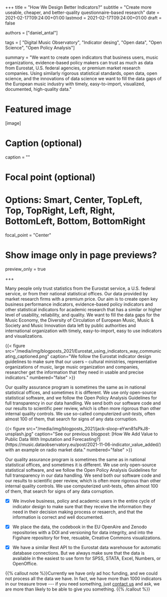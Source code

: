 +++
title = "How We Design Better Indicators?"
subtitle = "Create more useable, cheaper, and better-quality questionnaire-based research"
date = 2021-02-17T09:24:00+01:00
lastmod = 2021-02-17T09:24:00+01:00
draft = false

authors = ["daniel_antal"]

tags = [ "Digital Music Observatory", "Indicator desing", "Open data", "Open Science", "Open Policy Analysis"]

summary = "We want to create open indicators that business users, music organizations, evidence-based policy makers can trust as much as data from Eurostat, U.S. federal agencies, or premium market research companies. Using similarly rigorous statistical standards, open data, open science, and the innovations of data science we want to fill the data gaps of the European music industry with timely, easy-to-import, visualized, documented, high-quality data."

# Featured image
[image]
  # Caption (optional)
  caption = ""

  # Focal point (optional)
  # Options: Smart, Center, TopLeft, Top, TopRight, Left, Right, BottomLeft, Bottom, BottomRight
  focal_point = "Center"

  # Show image only in page previews?
  preview_only = true

+++

Many people only trust statistics from the Eurostat service, a U.S. federal service, or from their national statistical offices. Our data provided by market research firms with a premium price.  Our aim is to create open key business performance indicators, evidence-based policy indicators and other statistical indicators for academic research that has a similar or higher level of usability, reliability, and quality. We want to fill the data gaps for the Music Economy, the Diversity of Circulation of European Music, Music & Society and Music Innovation data left by public authorities and international organization with timely, easy-to-import, easy to use indicators and visualizations.

<td style="text-align: center;">{{< figure src="/media/img/blogposts_2021/Eurostat_using_indicators_way_communicating_captioned.png" caption="We follow the Eurostat indicator design guidelines to make sure that our users – cultural ministries, representative organizations of music, large music organization and companies, researcher get the information that they need in usable and precise indicators." numbered="false" >}}</td>

Our quality assurance program is sometimes the same as in national statistical offices, and sometimes it is different.  We use only open-source statistical software, and we follow the Open Policy Analysis Guidelines for full transparency in our data handling.  We send both our software code and our results to scientific peer review, which is often more rigorous than other internal quality controls.  We use so-called computerized *unit-tests*, often almost 100 of them, that search for signs of any data corruption.


<td style="text-align: center;">{{< figure src="/media/img/blogposts_2021/jack-sloop-eYwn81sPkJ8-unsplash.jpg" caption="See our previous blogpost: [How We Add Value to Public Data With Imputation and Forecasting?](https://music.dataobservatory.eu/post/2021-11-06-indicator_value_added/) with an example on radio market data." numbered="false" >}}</td>

Our quality assurance program is sometimes the same as in national statistical offices, and sometimes it is different.  We use only open-source statistical software, and we follow the Open Policy Analysis Guidelines for full transparency in our data handling.  We send both our software code and our results to scientific peer review, which is often more rigorous than other internal quality controls.  We use computerized unit-tests, often almost 100 of them, that search for signs of any data corruption.

-	[x]  We involve business, policy and academic users in the entire cycle of indicator design to make sure that they receive the information they need in their decision making process or resaerch, and that the information is correct and well documented.

-	[x] We place the data, the codebook in the EU OpenAire and Zenodo repositories with a DOI and versioning for data integrity, and into the Figshare repository for free, resuable, Creative Commons visualizations.

-	[x] We have a similar Rest API to the Eurostat data warehouse for automatic database connections.  But we always make sure that the data is available in the easiest to use form for SPSS, STATA, Excel, Numbers, or OpenOffice.


{{% callout note %}}Currently we have only ad hoc funding, and we could not process all the data we have. In fact, we have more than 1000 indicators in our treasure trove --- if you need something, just [contact us]((https://reprex.nl/#contact)) and ask, we are more than likely to be able to give you something. 
{{% /callout %}}

